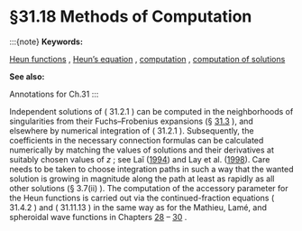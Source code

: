 # §31.18 Methods of Computation

:::{note}
**Keywords:**

[Heun functions](http://dlmf.nist.gov/search/search?q=Heun%20functions) , [Heun’s equation](http://dlmf.nist.gov/search/search?q=Heun%20equation) , [computation](http://dlmf.nist.gov/search/search?q=computation) , [computation of solutions](http://dlmf.nist.gov/search/search?q=computation%20of%20solutions)

**See also:**

Annotations for Ch.31
:::

Independent solutions of ( 31.2.1 ) can be computed in the neighborhoods of singularities from their Fuchs–Frobenius expansions (§ [31.3](./31.3.md "§31.3 Basic Solutions ‣ Properties ‣ Chapter 31 Heun Functions") ), and elsewhere by numerical integration of ( 31.2.1 ). Subsequently, the coefficients in the necessary connection formulas can be calculated numerically by matching the values of solutions and their derivatives at suitably chosen values of $z$ ; see Laĭ ([1994](./bib/L.html#bib1386 "The two-point connection problem for differential equations of the Heun class")) and Lay et al. ([1998](./bib/L.html#bib1387 "Asymptotic and numeric study of eigenvalues of the double confluent Heun equation")). Care needs to be taken to choose integration paths in such a way that the wanted solution is growing in magnitude along the path at least as rapidly as all other solutions (§ 3.7(ii) ). The computation of the accessory parameter for the Heun functions is carried out via the continued-fraction equations ( 31.4.2 ) and ( 31.11.13 ) in the same way as for the Mathieu, Lamé, and spheroidal wave functions in Chapters [28](./28.md "Chapter 28 Mathieu Functions and Hill’s Equation") – [30](./30.md "Chapter 30 Spheroidal Wave Functions") .
